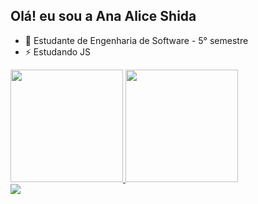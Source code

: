 ## Olá! eu sou a Ana Alice Shida
- 🌱 Estudante de Engenharia de Software - 5° semestre
-  ⚡ Estudando JS
  <div>
    <a href="https://github.com/aliceshida">
      <img height="180cm" src="https://github-readme-stats.vercel.app/api?username=aliceshida&show_icons=true&theme=radical"/>
      <img height="180cm" src="https://github-readme-stats.vercel.app/api/top-langs/?username=aliceshida&layout=compact&theme=radical"/>
  </div>
  <div>
     <a href="aliceshida77@gmail.com"> <img src="https://img.shields.io/badge/Gmail-D14836?style=for-the-badge&logo=gmail&logoColor=white" target="_blank"></a>
  </div>
